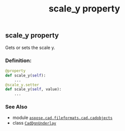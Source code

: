 ﻿---
title: scale_y property
second_title: Aspose.CAD for Python via .NET API References
description: 
type: docs
weight: 490
url: /python-net/aspose.cad.fileformats.cad.cadobjects/caddgnunderlay/scale_y/
is_root: false
---

## scale_y property


Gets or sets the scale y.
### Definition:
```python
@property
def scale_y(self):
    ...
@scale_y.setter
def scale_y(self, value):
    ...
```

### See Also
* module [`aspose.cad.fileformats.cad.cadobjects`](../../)
* class [`CadDgnUnderlay`](/cad/python-net/aspose.cad.fileformats.cad.cadobjects/caddgnunderlay)
